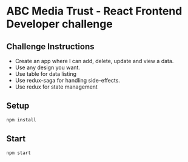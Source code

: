 # ABC Media Trust - React Frontend Developer challenge

## Challenge Instructions

- Create an app where I can add, delete, update and view a data.
- Use any design you want.
- Use table for data listing
- Use redux-saga for handling side-effects.
- Use redux for state management

## Setup

```bash
npm install
```

## Start

```bash
npm start
```
